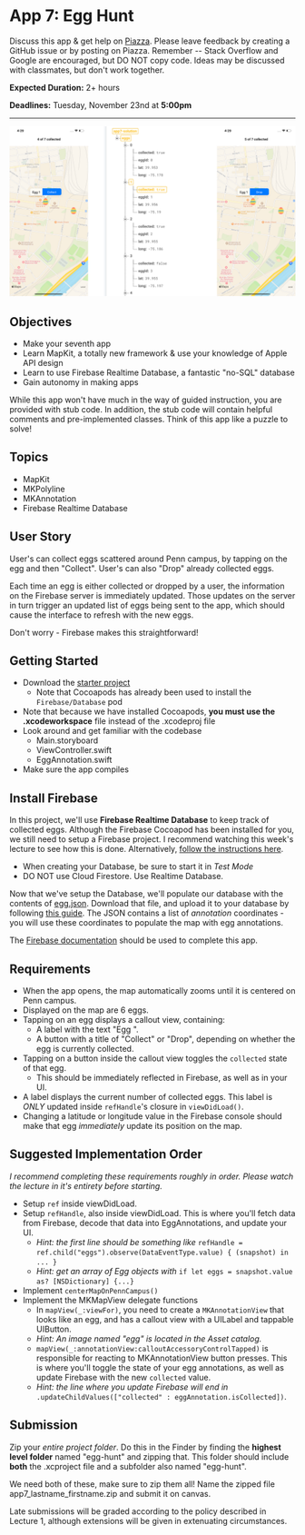 # App 7: Egg Hunt

Discuss this app & get help on [Piazza](https://piazza.com/upenn/fall2021/cis1952012021c/home).
Please leave feedback by creating a GitHub issue or by posting on Piazza.
Remember -- Stack Overflow and Google are encouraged, but DO NOT copy code. Ideas may be discussed with classmates, but don't work together.

**Expected Duration:** 2+ hours

**Deadlines:** Tuesday, November 23nd at **5:00pm**

- - - -

![](/apps/app-7/assets/fig1.png?raw=true)

## Objectives
* Make your seventh app
* Learn MapKit, a totally new framework & use your knowledge of Apple API design
* Learn to use Firebase Realtime Database, a fantastic "no-SQL" database
* Gain autonomy in making apps

While this app won't have much in the way of guided instruction, you are provided with stub code. In addition, the stub code will contain helpful comments and pre-implemented classes. Think of this app like a puzzle to solve!

## Topics
* MapKit
* MKPolyline
* MKAnnotation
* Firebase Realtime Database

## User Story
User's can collect eggs scattered around Penn campus, by tapping on the egg and then "Collect". User's can also "Drop" already collected eggs.

Each time an egg is either collected or dropped by a user, the information on the Firebase server is immediately updated. Those updates on the server in turn trigger an updated list of eggs being sent to the app, which should cause the interface to refresh with the new eggs.

Don't worry - Firebase makes this straightforward!

## Getting Started
* Download the [starter project](egg-hunt.zip)
    - Note that Cocoapods has already been used to install the `Firebase/Database` pod
* Note that because we have installed Cocoapods, **you must use the .xcodeworkspace** file instead of the .xcodeproj file
* Look around and get familiar with the codebase
    - Main.storyboard
    - ViewController.swift
    - EggAnnotation.swift
* Make sure the app compiles

## Install Firebase
In this project, we'll use **Firebase Realtime Database** to keep track of collected eggs. Although the Firebase Cocoapod has been installed for you, we still need to setup a Firebase project. I recommend watching this week's lecture to see how this is done. Alternatively, [follow the instructions here](https://firebase.google.com/docs/database/ios/start).
* When creating your Database, be sure to start it in *Test Mode*
* DO NOT use Cloud Firestore. Use Realtime Database.

Now that we've setup the Database, we'll populate our database with the contents of [egg.json](eggs.json). Download that file, and upload it to your database by following [this guide](https://support.google.com/firebase/answer/6386780?hl=en). The JSON contains a list of *annotation* coordinates - you will use these coordinates to populate the map with egg annotations.

The [Firebase documentation](https://firebase.google.com/docs/database/ios/read-and-write) should be used to complete this app.

## Requirements
* When the app opens, the map automatically zooms until it is centered on Penn campus.
* Displayed on the map are 6 eggs.
* Tapping on an egg displays a callout view, containing:
    - A label with the text "Egg <ID>".
    - A button with a title of "Collect" or "Drop", depending on whether the egg is currently collected.
* Tapping on a button inside the callout view toggles the `collected` state of that egg.
    - This should be immediately reflected in Firebase, as well as in your UI.
* A label displays the current number of collected eggs. This label is *ONLY* updated inside `refHandle`'s closure in `viewDidLoad()`.
* Changing a latitude or longitude value in the Firebase console should make that egg *immediately* update its position on the map.

## Suggested Implementation Order
*I recommend completing these requirements roughly in order. Please watch the lecture in it's entirety before starting.*

* Setup `ref` inside viewDidLoad.
* Setup `refHandle`, also inside viewDidLoad. This is where you'll fetch data from Firebase, decode that data into EggAnnotations, and update your UI.
    - *Hint: the first line should be something like* `refHandle = ref.child("eggs").observe(DataEventType.value) { (snapshot) in ... }`
    - *Hint: get an array of Egg objects with* `if let eggs = snapshot.value as? [NSDictionary] {...}`
* Implement `centerMapOnPennCampus()`
* Implement the MKMapView delegate functions
    - In `mapView(_:viewFor)`, you need to create a `MKAnnotationView` that looks like an egg, and has a callout view with a UILabel and tappable UIButton.
    - *Hint: An image named "egg" is located in the Asset catalog.*
    - `mapView(_:annotationView:calloutAccessoryControlTapped)` is responsible for reacting to MKAnnotationView button presses. This is where you'll toggle the state of your egg annotations, as well as update Firebase with the new `collected` value.
    - *Hint: the line where you update Firebase will end in* `.updateChildValues(["collected" : eggAnnotation.isCollected])`.

## Submission
Zip your *entire project folder*. Do this in the Finder by finding the **highest level folder** named "egg-hunt" and zipping that. This folder should include **both** the .xcproject file and a subfolder also named "egg-hunt". 

We need both of these, make sure to zip them all! Name the zipped file app7_lastname_firstname.zip and submit it on canvas.

Late submissions will be graded according to the policy described in Lecture 1, although extensions will be given in extenuating circumstances.
